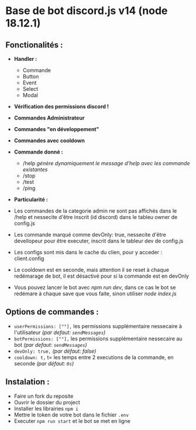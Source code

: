 # Base de bot discord.js v14 (node 18.12.1)

 ## Fonctionalités :
 - **Handler :** 
   - Commande
   - Button
   - Event
   - Select
   - Modal

 - **Vérification des permissions discord !**

 - **Commandes Administrateur**

 - **Commandes "en développement"**

 - **Commandes avec cooldown**

 - **Commande donné :**
   - /help *génère dynamiquement le message d'help avec les commande existantes*
   - /stop
   - /test
   - /ping

 - **Particularité :**
  - Les commandes de la categorie admin ne sont pas affichés dans le /help et nessecite d'être inscrit (id discord) dans le tableu owner de config.js
  - Les commande marqué comme devOnly: true, nessecite d'être devellopeur pour être executer, inscrit dans le tableur dev de config.js
  - Les configs sont mis dans le cache du clien, pour y acceder : client.config
  - Le cooldown est en seconde, mais attention il se reset à chaque redémarage de bot, il est désactivé pour si la commande est en devOnly
  - Vous pouvez lancer le bot avec *npm run dev*, dans ce cas le bot se redémare à chaque save que vous faite, sinon utiliser *node index.js*

 ## Options de commandes :
  - ```userPermissions: [""],``` les permissions supplémentaire nessecaire à l'utilisateur *(par defaut: ```sendMessages```)*
  - ```botPermissions: [""],``` les permissions supplémentaire nessecaire au bot *(par defaut: ```sendMessages```)*
  - ```devOnly: true,``` *(par défaut: false)*
  - ```cooldown: t,``` t= les temps entre 2 executions de la commande, en seconde *(par défaut: ```0s```)*

## Instalation :
- Faire un fork du reposite
- Ouvrir le dossier du project
- Installer les librairies `npm i`
- Mettre le token de votre bot dans le fichier `.env`
- Executer `npm run start` et le bot se met en ligne
